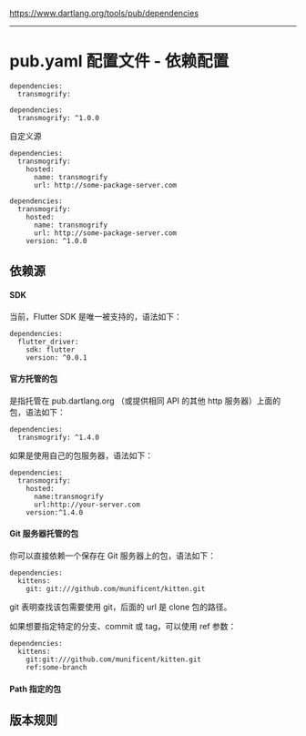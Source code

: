 https://www.dartlang.org/tools/pub/dependencies

---

# pub.yaml 配置文件 - 依赖配置

```
dependencies:
  transmogrify:
```

```
dependencies:
  transmogrify: ^1.0.0
```

自定义源
```
dependencies:
  transmogrify:
    hosted:
      name: transmogrify
      url: http://some-package-server.com
```

```
dependencies:
  transmogrify:
    hosted:
      name: transmogrify
      url: http://some-package-server.com
    version: ^1.0.0
```

## 依赖源
#### SDK
当前，Flutter SDK 是唯一被支持的，语法如下：

```
dependencies:
  flutter_driver:
    sdk: flutter
    version: ^0.0.1
```

#### 官方托管的包
是指托管在 pub.dartlang.org （或提供相同 API 的其他 http 服务器）上面的包，语法如下：

```
dependencies:
  transmogrify: ^1.4.0
```

如果是使用自己的包服务器，语法如下：

```
dependencies:
  transmogrify:
    hosted:
      name:transmogrify
      url:http://your-server.com
    version:^1.4.0
```

#### Git 服务器托管的包
你可以直接依赖一个保存在 Git 服务器上的包，语法如下：

```
dependencies:
  kittens:
    git: git:///github.com/munificent/kitten.git
```

git 表明查找该包需要使用 git，后面的 url 是 clone 包的路径。

如果想要指定特定的分支、commit 或 tag，可以使用 ref 参数：

```
dependencies:
  kittens:
    git:git:///github.com/munificent/kitten.git
    ref:some-branch
```
#### Path 指定的包

## 版本规则
